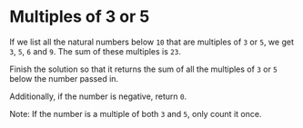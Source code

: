 # Multiples of 3 or 5

If we list all the natural numbers below `10` that are multiples of `3` or `5`,
we get `3`, `5`, `6` and `9`. The sum of these multiples is `23`.

Finish the solution so that it returns the sum of all the multiples of `3` or `5` below the number passed in.

Additionally, if the number is negative, return `0`.

Note: If the number is a multiple of both `3` and `5`, only count it once.